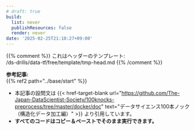 ```yaml
---
# draft: true
build: 
  list: never
  publishResources: false
  render: never
date: '2025-02-25T21:10:27+09:00'
---
```


{{% comment %}}
これはヘッダーのテンプレート:  
/ds-drills/data-tf/free/template/tmp-head.md
{{% /comment %}}

**参考記事:**  
{{% ref2 path="../base/start" %}}

- 本記事の設問文は {{< href-target-blank url="https://github.com/The-Japan-DataScientist-Society/100knocks-preprocess/tree/master/docker/doc" text="データサイエンス100本ノック（構造化データ加工編）" >}}
 より引用しています。
- **すべてのコードはコピー＆ペーストでそのまま実行できます。**
